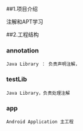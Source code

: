 ##1.项目介绍

注解和APT学习

##2.工程结构

###  annotation

	Java Library ： 负责声明注解，

### testLib
	Java Library，负责处理注解
	
###  app 
	Android Application 主工程



